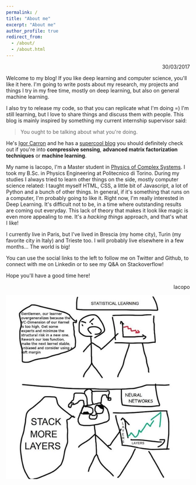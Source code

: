 ```yaml
---
permalink: /
title: "About me"
excerpt: "About me"
author_profile: true
redirect_from: 
  - /about/
  - /about.html
---
```


<div style="text-align: right"> 30/03/2017 </div>

Welcome to my blog! If you like deep learning and computer science, you'll like it here.
I'm going to write posts about my research, my projects and things I try in my free time, 
mostly on deep learning, but also on general machine learning.

I also try to release my code, so that you can replicate what I'm doing =) I'm still 
learning, but I love to share things and discuss them with people. This blog is mainly
inspired by something my current internship supervisor said:

>You ought to be talking about what you're doing.

He's <a href="https://www.linkedin.com/in/igorcarron/">Igor Carron</a> and he has a 
<a href="http://nuit-blanche.blogspot.fr">supercool blog</a> you should definitely check 
out if you're into **compressive sensing**, **advanced matrix factorization techniques** 
or **machine learning**.

My name is Iacopo, I'm a Master student in <a href="http://areeweb.polito.it/didattica/pcs/">
Physics of Complex Systems</a>. I took my B.Sc. in Physics Engineering at Politecnico di Torino. 
During my studies I always tried to learn other things on the side, mostly computer 
science related: I taught myself HTML, CSS, a little bit of Javascript, a lot of Python 
and a bunch of other things. In general, if it's something that runs on a computer, I'm 
probably going to like it.
Right now, I'm really interested in Deep Learning. It's difficult not to be, in a time where 
outstanding results are coming out everyday. This lack of theory that makes it look like
magic is even more appealing to me. It's a *hacking things* approach, and that's what I
like!

I currently live in Paris, but I've lived in Brescia (my home city), Turin (my favorite city
in Italy) and Trieste too. I will probably live elsewhere in a few months... The world is big!

You can use the social links to the left to follow me on Twitter and Github, to connect
with me on Linkedin or to see my Q&A on Stackoverflow!

Hope you'll have a good time here!

<div style="text-align: right"> Iacopo </div>

<p align="center"><img src="files/nn-vs-stats.jpg" alt="deep learning joke"/></p>